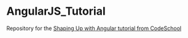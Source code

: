 # AngularJS_Tutorial
Repository for the [Shaping Up with Angular tutorial from CodeSchool](https://www.codeschool.com/courses/shaping-up-with-angularjs)
